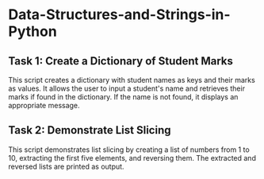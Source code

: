 # Data-Structures-and-Strings-in-Python

## Task 1: Create a Dictionary of Student Marks
This script creates a dictionary with student names as keys and their marks as values. It allows the user to input a student's name and retrieves their marks if found in the dictionary. If the name is not found, it displays an appropriate message.

## Task 2: Demonstrate List Slicing
This script demonstrates list slicing by creating a list of numbers from 1 to 10, extracting the first five elements, and reversing them. The extracted and reversed lists are printed as output.
